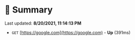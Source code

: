 # 📖 Summary
Last updated: **8/20/2021, 11:14:13 PM**

- `GET` [https://google.com](https://google.com) - **Up** (391ms)
